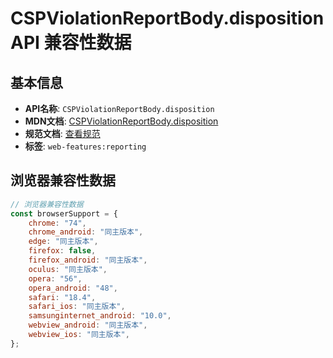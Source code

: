 # CSPViolationReportBody.disposition API 兼容性数据

## 基本信息

- **API名称**: `CSPViolationReportBody.disposition`
- **MDN文档**: [CSPViolationReportBody.disposition](https://developer.mozilla.org/docs/Web/API/CSPViolationReportBody/disposition)
- **规范文档**: [查看规范](https://w3c.github.io/webappsec-csp/#dom-cspviolationreportbody-disposition)
- **标签**: `web-features:reporting`

## 浏览器兼容性数据

```javascript
// 浏览器兼容性数据
const browserSupport = {
    chrome: "74",
    chrome_android: "同主版本",
    edge: "同主版本",
    firefox: false,
    firefox_android: "同主版本",
    oculus: "同主版本",
    opera: "56",
    opera_android: "48",
    safari: "18.4",
    safari_ios: "同主版本",
    samsunginternet_android: "10.0",
    webview_android: "同主版本",
    webview_ios: "同主版本",
};

```

